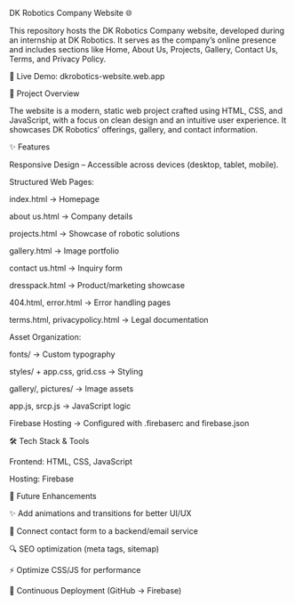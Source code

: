DK Robotics Company Website 🌐

This repository hosts the DK Robotics Company website, developed during an internship at DK Robotics.
It serves as the company’s online presence and includes sections like Home, About Us, Projects, Gallery, Contact Us, Terms, and Privacy Policy.

🔗 Live Demo: dkrobotics-website.web.app

📖 Project Overview

The website is a modern, static web project crafted using HTML, CSS, and JavaScript, with a focus on clean design and an intuitive user experience.
It showcases DK Robotics’ offerings, gallery, and contact information.

✨ Features

Responsive Design – Accessible across devices (desktop, tablet, mobile).

Structured Web Pages:

index.html → Homepage

about us.html → Company details

projects.html → Showcase of robotic solutions

gallery.html → Image portfolio

contact us.html → Inquiry form

dresspack.html → Product/marketing showcase

404.html, error.html → Error handling pages

terms.html, privacypolicy.html → Legal documentation

Asset Organization:

fonts/ → Custom typography

styles/ + app.css, grid.css → Styling

gallery/, pictures/ → Image assets

app.js, srcp.js → JavaScript logic

Firebase Hosting → Configured with .firebaserc and firebase.json

🛠 Tech Stack & Tools

Frontend: HTML, CSS, JavaScript

Hosting: Firebase

🚀 Future Enhancements

✨ Add animations and transitions for better UI/UX

📧 Connect contact form to a backend/email service

🔍 SEO optimization (meta tags, sitemap)

⚡ Optimize CSS/JS for performance

🔄 Continuous Deployment (GitHub → Firebase)
